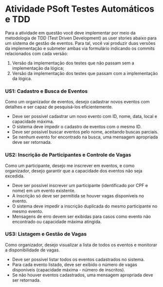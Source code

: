 # Atividade PSoft Testes Automáticos e TDD

Para a atividade em questão você deve implementar por meio da metodologia de TDD (Test Driven Development) as user stories abaixo para um sistema de gestão de eventos. Para tal, você vai produzir duas versões da implementação e submeter ambas via formulário indicando os commits relacionados com cada versão:
1. Versão da implementação dos testes que não passam sem a implementação da lógica;
2. Versão da implementação dos testes que passam com a implementação da lógica.

### US1: Cadastro e Busca de Eventos

Como um organizador de eventos, desejo cadastrar novos eventos com detalhes e ser capaz de pesquisá-los eficientemente.

 - Deve ser possível cadastrar um novo evento com ID, nome, data, local e capacidade máxima.
 - O sistema deve impedir o cadastro de eventos com o mesmo ID.
 - Deve ser possível buscar eventos pelo nome, aceitando buscas parciais.
 - Se nenhum evento for encontrado na busca, uma mensagem apropriada deve ser retornada.

### US2: Inscrição de Participantes e Controle de Vagas

Como um participante, desejo me inscrever em eventos, e como organizador, desejo garantir que a capacidade dos eventos não seja excedida.

 - Deve ser possível inscrever um participante (identificado por CPF e nome) em um evento existente.
 - A inscrição só deve ser permitida se houver vagas disponíveis no evento.
 - O sistema deve impedir a inscrição duplicada do mesmo participante no mesmo evento.
 - Mensagens de erro devem ser exibidas para casos como evento não encontrado ou capacidade máxima atingida.

### US3: Listagem e Gestão de Vagas

Como organizador, desejo visualizar a lista de todos os eventos e monitorar a disponibilidade de vagas.

  - Deve ser possível listar todos os eventos cadastrados no sistema.
  - Para cada evento listado, deve ser exibido o número de vagas disponíveis (capacidade máxima - número de inscritos).
  - Se não houver eventos cadastrados, uma mensagem apropriada deve ser retornada.

